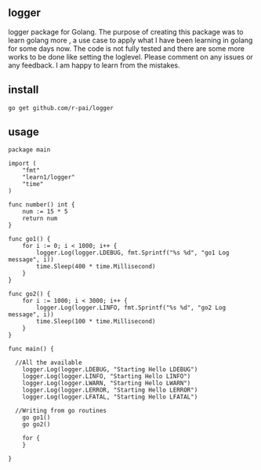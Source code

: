 ## logger
logger package for Golang. The purpose of creating this package was to learn golang more , a use case 
to apply what I have been learning in golang for some days now.
The code is not fully tested and there are some more works to be done like setting the loglevel.
Please comment on any issues or any feedback. I am happy to learn from the mistakes.

## install
```
go get github.com/r-pai/logger
```

## usage
```golang
package main

import (
	"fmt"
	"learn1/logger"
	"time"
)

func number() int {
	num := 15 * 5
	return num
}

func go1() {
	for i := 0; i < 1000; i++ {
		logger.Log(logger.LDEBUG, fmt.Sprintf("%s %d", "go1 Log message", i))
		time.Sleep(400 * time.Millisecond)
	}
}

func go2() {
	for i := 1000; i < 3000; i++ {
		logger.Log(logger.LINFO, fmt.Sprintf("%s %d", "go2 Log message", i))
		time.Sleep(100 * time.Millisecond)
	}
}

func main() {

  //All the available
	logger.Log(logger.LDEBUG, "Starting Hello LDEBUG")
	logger.Log(logger.LINFO, "Starting Hello LINFO")
	logger.Log(logger.LWARN, "Starting Hello LWARN")
	logger.Log(logger.LERROR, "Starting Hello LERROR")
	logger.Log(logger.LFATAL, "Starting Hello LFATAL")

  //Writing from go routines
	go go1()
	go go2()

	for {
	}

}

```
